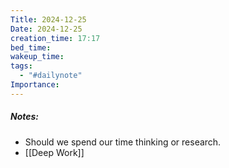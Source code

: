 ```yaml
---
Title: 2024-12-25
Date: 2024-12-25
creation_time: 17:17
bed_time: 
wakeup_time: 
tags:
  - "#dailynote"
Importance:
---
```

##### Notes:
- Should we spend our time thinking or research.
- [[Deep Work]]